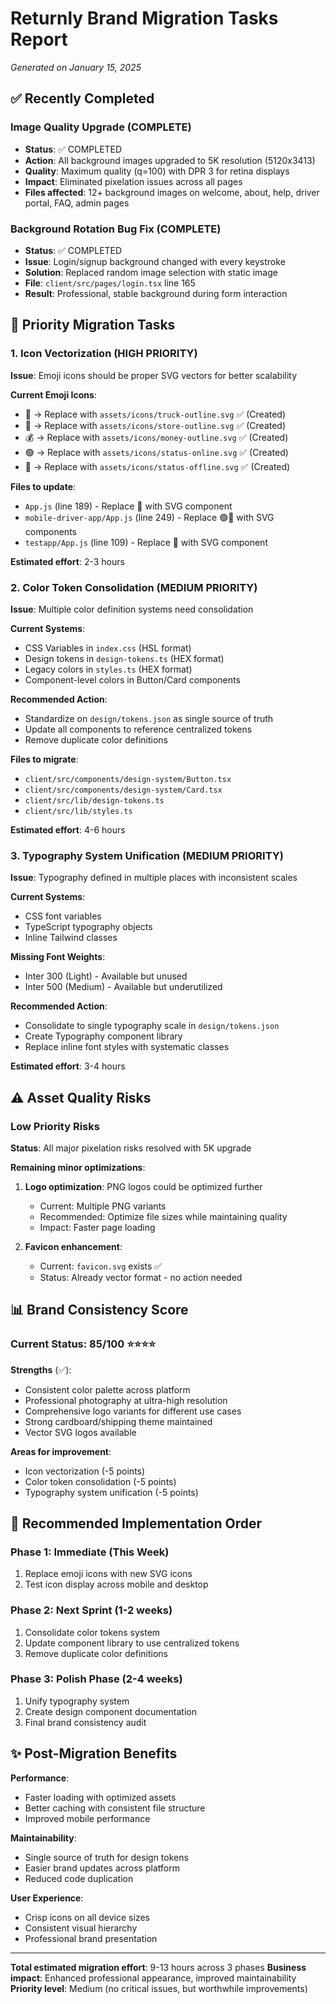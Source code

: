 # Returnly Brand Migration Tasks Report
*Generated on January 15, 2025*

## ✅ Recently Completed

### Image Quality Upgrade (COMPLETE)
- **Status**: ✅ COMPLETED
- **Action**: All background images upgraded to 5K resolution (5120x3413)
- **Quality**: Maximum quality (q=100) with DPR 3 for retina displays
- **Impact**: Eliminated pixelation issues across all pages
- **Files affected**: 12+ background images on welcome, about, help, driver portal, FAQ, admin pages

### Background Rotation Bug Fix (COMPLETE) 
- **Status**: ✅ COMPLETED
- **Issue**: Login/signup background changed with every keystroke
- **Solution**: Replaced random image selection with static image
- **File**: `client/src/pages/login.tsx` line 165
- **Result**: Professional, stable background during form interaction

## 🔧 Priority Migration Tasks

### 1. Icon Vectorization (HIGH PRIORITY)
**Issue**: Emoji icons should be proper SVG vectors for better scalability

**Current Emoji Icons**:
- 🚚 → Replace with `assets/icons/truck-outline.svg` ✅ (Created)
- 🏪 → Replace with `assets/icons/store-outline.svg` ✅ (Created)  
- 💰 → Replace with `assets/icons/money-outline.svg` ✅ (Created)
- 🟢 → Replace with `assets/icons/status-online.svg` ✅ (Created)
- 🔴 → Replace with `assets/icons/status-offline.svg` ✅ (Created)

**Files to update**:
- `App.js` (line 189) - Replace 🚚 with SVG component
- `mobile-driver-app/App.js` (line 249) - Replace 🟢🔴 with SVG components
- `testapp/App.js` (line 109) - Replace 🚚 with SVG component

**Estimated effort**: 2-3 hours

### 2. Color Token Consolidation (MEDIUM PRIORITY)
**Issue**: Multiple color definition systems need consolidation

**Current Systems**:
- CSS Variables in `index.css` (HSL format)
- Design tokens in `design-tokens.ts` (HEX format)  
- Legacy colors in `styles.ts` (HEX format)
- Component-level colors in Button/Card components

**Recommended Action**:
- Standardize on `design/tokens.json` as single source of truth
- Update all components to reference centralized tokens
- Remove duplicate color definitions

**Files to migrate**:
- `client/src/components/design-system/Button.tsx`
- `client/src/components/design-system/Card.tsx`
- `client/src/lib/design-tokens.ts` 
- `client/src/lib/styles.ts`

**Estimated effort**: 4-6 hours

### 3. Typography System Unification (MEDIUM PRIORITY)
**Issue**: Typography defined in multiple places with inconsistent scales

**Current Systems**:
- CSS font variables
- TypeScript typography objects
- Inline Tailwind classes

**Missing Font Weights**:
- Inter 300 (Light) - Available but unused
- Inter 500 (Medium) - Available but underutilized

**Recommended Action**:
- Consolidate to single typography scale in `design/tokens.json`
- Create Typography component library
- Replace inline font styles with systematic classes

**Estimated effort**: 3-4 hours

## ⚠️ Asset Quality Risks

### Low Priority Risks
**Status**: All major pixelation risks resolved with 5K upgrade

**Remaining minor optimizations**:
1. **Logo optimization**: PNG logos could be optimized further
   - Current: Multiple PNG variants
   - Recommended: Optimize file sizes while maintaining quality
   - Impact: Faster page loading

2. **Favicon enhancement**: 
   - Current: `favicon.svg` exists ✅
   - Status: Already vector format - no action needed

## 📊 Brand Consistency Score

### Current Status: 85/100 ⭐⭐⭐⭐

**Strengths** (✅):
- Consistent color palette across platform
- Professional photography at ultra-high resolution  
- Comprehensive logo variants for different use cases
- Strong cardboard/shipping theme maintained
- Vector SVG logos available

**Areas for improvement**:
- Icon vectorization (-5 points)
- Color token consolidation (-5 points)  
- Typography system unification (-5 points)

## 🎯 Recommended Implementation Order

### Phase 1: Immediate (This Week)
1. Replace emoji icons with new SVG icons
2. Test icon display across mobile and desktop

### Phase 2: Next Sprint (1-2 weeks)
1. Consolidate color tokens system
2. Update component library to use centralized tokens
3. Remove duplicate color definitions

### Phase 3: Polish Phase (2-4 weeks)
1. Unify typography system
2. Create design component documentation
3. Final brand consistency audit

## ✨ Post-Migration Benefits

**Performance**:
- Faster loading with optimized assets
- Better caching with consistent file structure
- Improved mobile performance

**Maintainability**:
- Single source of truth for design tokens
- Easier brand updates across platform
- Reduced code duplication

**User Experience**:
- Crisp icons on all device sizes
- Consistent visual hierarchy
- Professional brand presentation

---

**Total estimated migration effort**: 9-13 hours across 3 phases
**Business impact**: Enhanced professional appearance, improved maintainability
**Priority level**: Medium (no critical issues, but worthwhile improvements)
